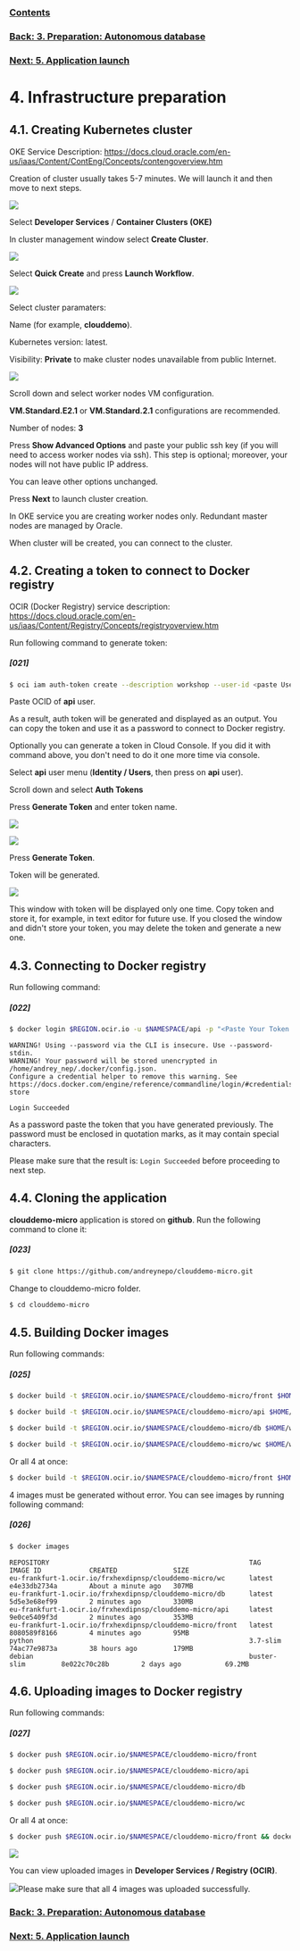 ### [Contents](../../README.md)

### [Back: 3. Preparation: Autonomous database](p3.md)
### [Next: 5. Application launch](p5.md)
# 4. Infrastructure preparation

## 4.1. Creating Kubernetes cluster

OKE Service Description: https://docs.cloud.oracle.com/en-us/iaas/Content/ContEng/Concepts/contengoverview.htm

Creation of cluster usually takes 5-7 minutes. We will launch it and then move to next steps.

![](media/p4/image1.png)

Select **Developer Services** / **Container Clusters (OKE)**

In cluster management window select **Create Cluster**.

![](media/p4/image2.png)

Select **Quick Create** and press **Launch Workflow**.

![](media/p4/image3.png)

Select cluster paramaters:

Name (for example, **clouddemo**).

Kubernetes version: latest.

Visibility: **Private** to make cluster nodes unavailable from public Internet.

![](media/p4/image4.png)

Scroll down and select worker nodes VM configuration.

**VM.Standard.E2.1** or **VM.Standard.2.1** configurations are recommended.

Number of nodes: **3**

Press **Show Advanced Options** and paste your public ssh key (if you will need to access worker nodes via ssh). This step is optional; moreover, your nodes will not have public IP address.

You can leave other options unchanged.

Press **Next** to launch cluster creation.

In OKE service you are creating worker nodes only. Redundant master nodes are managed by Oracle.

When cluster will be created, you can connect to the cluster.

## 4.2. Creating a token to connect to Docker registry

OCIR (Docker Registry) service description: <https://docs.cloud.oracle.com/en-us/iaas/Content/Registry/Concepts/registryoverview.htm>

Run following command to generate token:

##### [021]

```bash
$ oci iam auth-token create --description workshop --user-id <paste User OCID here> |jq ".data.token"
```

Paste OCID  of **api** user.

As a result, auth token will be generated and displayed as an output. You can copy the token and use it as a password to connect to Docker registry.

Optionally you can generate a token in Cloud Console. If you did it with command above, you don't need to do it one more time via console.

Select **api** user menu (**Identity / Users**, then press on **api** user).

Scroll down and select **Auth Tokens**

Press **Generate Token** and enter token name.

![](media/p4/image5.png)

![](media/p4/image6.png)

Press **Generate Token**.

Token will be generated.

![](media/p4/image7.png)

This window with token will be displayed only one time. Copy token and store it, for example, in text editor for future use. If you closed the window and didn't store your token, you may delete the token and generate a new one.

## 4.3. Connecting to Docker registry

Run following command:

##### [022]

```bash
$ docker login $REGION.ocir.io -u $NAMESPACE/api -p "<Paste Your Token Here>"
```

```
WARNING! Using --password via the CLI is insecure. Use --password-stdin.
WARNING! Your password will be stored unencrypted in /home/andrey_nep/.docker/config.json.
Configure a credential helper to remove this warning. See
https://docs.docker.com/engine/reference/commandline/login/#credentials-store

Login Succeeded
```

As a password paste the token that you have generated previously. The password must be enclosed in quotation marks, as it may contain special characters.

Please make sure that the result is: `Login Succeeded` before proceeding to next step.

## 4.4. Cloning the application

**clouddemo-micro** application is stored on **github**. Run the following command to clone it:

##### [023]

```bash
$ git clone https://github.com/andreynepo/clouddemo-micro.git
```

Change to clouddemo-micro folder.

```bash
$ cd clouddemo-micro
```

## 4.5. Building Docker images

Run following commands:

##### [025]

```bash
$ docker build -t $REGION.ocir.io/$NAMESPACE/clouddemo-micro/front $HOME/workshop/clouddemo-micro/clouddemo-front/docker/
```

```bash
$ docker build -t $REGION.ocir.io/$NAMESPACE/clouddemo-micro/api $HOME/workshop/clouddemo-micro/clouddemo-api/docker/
```

```bash
$ docker build -t $REGION.ocir.io/$NAMESPACE/clouddemo-micro/db $HOME/workshop/clouddemo-micro/clouddemo-db/docker/
```

```bash
$ docker build -t $REGION.ocir.io/$NAMESPACE/clouddemo-micro/wc $HOME/workshop/clouddemo-micro/clouddemo-wc/docker/
```

Or all 4 at once:

```bash
$ docker build -t $REGION.ocir.io/$NAMESPACE/clouddemo-micro/front $HOME/workshop/clouddemo-micro/clouddemo-front/docker/ && docker build -t $REGION.ocir.io/$NAMESPACE/clouddemo-micro/api $HOME/workshop/clouddemo-micro/clouddemo-api/docker/ && docker build -t $REGION.ocir.io/$NAMESPACE/clouddemo-micro/db $HOME/workshop/clouddemo-micro/clouddemo-db/docker/ && docker build -t $REGION.ocir.io/$NAMESPACE/clouddemo-micro/wc $HOME/workshop/clouddemo-micro/clouddemo-wc/docker/
```

4 images must be generated without error. You can see images by running following command:

##### [026]

```bash
$ docker images
```

```
REPOSITORY                                                  TAG                 IMAGE ID            CREATED              SIZE
eu-frankfurt-1.ocir.io/frxhexdipnsp/clouddemo-micro/wc      latest              e4e33db2734a        About a minute ago   307MB
eu-frankfurt-1.ocir.io/frxhexdipnsp/clouddemo-micro/db      latest              5d5e3e68ef99        2 minutes ago        330MB
eu-frankfurt-1.ocir.io/frxhexdipnsp/clouddemo-micro/api     latest              9e0ce5409f3d        2 minutes ago        353MB
eu-frankfurt-1.ocir.io/frxhexdipnsp/clouddemo-micro/front   latest              8080589f8166        4 minutes ago        95MB
python                                                      3.7-slim            74ac77e9873a        38 hours ago         179MB
debian                                                      buster-slim         8e022c70c28b        2 days ago           69.2MB
```

## 4.6. Uploading images to Docker registry

Run following commands:

##### [027]

```bash
$ docker push $REGION.ocir.io/$NAMESPACE/clouddemo-micro/front
```

```bash
$ docker push $REGION.ocir.io/$NAMESPACE/clouddemo-micro/api
```

```bash
$ docker push $REGION.ocir.io/$NAMESPACE/clouddemo-micro/db
```

```bash
$ docker push $REGION.ocir.io/$NAMESPACE/clouddemo-micro/wc
```

Or all 4 at once:

```bash
$ docker push $REGION.ocir.io/$NAMESPACE/clouddemo-micro/front && docker push $REGION.ocir.io/$NAMESPACE/clouddemo-micro/api && docker push $REGION.ocir.io/$NAMESPACE/clouddemo-micro/db && docker push $REGION.ocir.io/$NAMESPACE/clouddemo-micro/wc
```



![](media/p4/image9.png)

You can view uploaded images  in **Developer Services / Registry (OCIR)**.

![](media/p4/image10.png)Please make sure that all 4 images was uploaded successfully.

### [Back: 3. Preparation: Autonomous database](p3.md)

### [Next: 5. Application launch](p5.md)